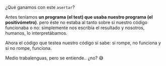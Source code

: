 ¿Qué ganamos con este `asertar`?

Antes teníamos **un programa (el test) que usaba nuestro programa (el positivómetro)**. pero éste no estaba al tanto sobre si nuestro código funcionaba o no: simplemente nos escribía el resultado y nosotros, humanos, lo interpretábamos.

Ahora el código que testea nuestro código sí sabe: si rompe, no funciona y si no rompe, funciona. 

Medio trabalenguas, pero se entiende.. ¿no? :sweat_smile: